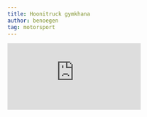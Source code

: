 ```yaml
---
title: Hoonitruck gymkhana
author: benoegen
tag: motorsport
---
```

<div class="video-container"><iframe src="https://www.youtube-nocookie.com/embed/ZX2uXBMkO8U?rel=0"  frameborder="0" allowfullscreen="allowfullscreen"></iframe></div>
